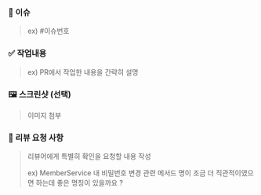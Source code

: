 ### 📌 이슈
> ex) #이슈번호

### ✅ 작업내용
> ex) PR에서 작업한 내용을 간략히 설명

### 🖼️ 스크린샷 (선택)
> 이미지 첨부

### 🚩 리뷰 요청 사항
> 리뷰어에게 특별히 확인을 요청할 내용 작성
>
> ex) MemberService 내 비밀번호 변경 관련 메서드 명이 조금 더 직관적이였으면 하는데 좋은 명칭이 있을까요 ?
